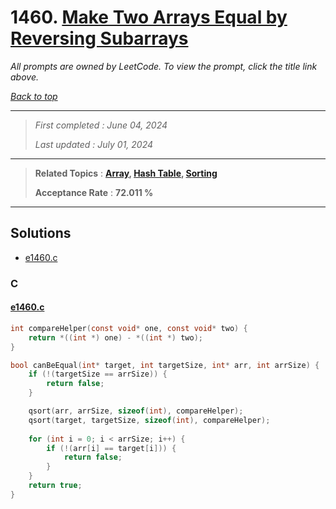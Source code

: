 # 1460. [Make Two Arrays Equal by Reversing Subarrays](<https://leetcode.com/problems/make-two-arrays-equal-by-reversing-subarrays>)

*All prompts are owned by LeetCode. To view the prompt, click the title link above.*

*[Back to top](<../README.md>)*

------

> *First completed : June 04, 2024*
>
> *Last updated : July 01, 2024*


------

> **Related Topics** : **[Array](<by_topic/Array.md>), [Hash Table](<by_topic/Hash Table.md>), [Sorting](<by_topic/Sorting.md>)**
>
> **Acceptance Rate** : **72.011 %**


------

## Solutions

- [e1460.c](<../my-submissions/e1460.c>)
### C
#### [e1460.c](<../my-submissions/e1460.c>)
```C
int compareHelper(const void* one, const void* two) {
    return *((int *) one) - *((int *) two);
}

bool canBeEqual(int* target, int targetSize, int* arr, int arrSize) {
    if (!(targetSize == arrSize)) {
        return false;
    }

    qsort(arr, arrSize, sizeof(int), compareHelper);
    qsort(target, targetSize, sizeof(int), compareHelper);
    
    for (int i = 0; i < arrSize; i++) {
        if (!(arr[i] == target[i])) {
            return false;
        }
    }
    return true;
}
```

